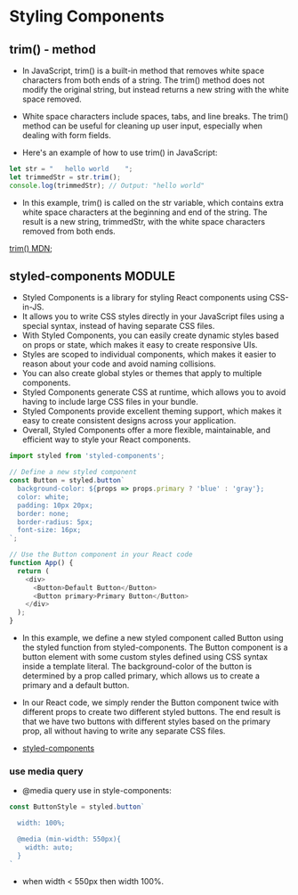 # Styling Components
## trim() - method

- In JavaScript, trim() is a built-in method that removes white space characters from both ends of a string. The trim() method does not modify the original string, but instead returns a new string with the white space removed.

- White space characters include spaces, tabs, and line breaks. The trim() method can be useful for cleaning up user input, especially when dealing with form fields.

- Here's an example of how to use trim() in JavaScript:

```js
let str = "   hello world    ";
let trimmedStr = str.trim();
console.log(trimmedStr); // Output: "hello world"
```

- In this example, trim() is called on the str variable, which contains extra white space characters at the beginning and end of the string. The result is a new string, trimmedStr, with the white space characters removed from both ends.

[trim() MDN](https://developer.mozilla.org/en-US/docs/Web/JavaScript/Reference/Global_Objects/String/trim);

## styled-components MODULE
- Styled Components is a library for styling React components using CSS-in-JS.
- It allows you to write CSS styles directly in your JavaScript files using a special syntax, instead of having separate CSS files.
- With Styled Components, you can easily create dynamic styles based on props or state, which makes it easy to create responsive UIs.
- Styles are scoped to individual components, which makes it easier to reason about your code and avoid naming collisions.
- You can also create global styles or themes that apply to multiple components.
- Styled Components generate CSS at runtime, which allows you to avoid having to include large CSS files in your bundle.
- Styled Components provide excellent theming support, which makes it easy to create consistent designs across your application.
- Overall, Styled Components offer a more flexible, maintainable, and efficient way to style your React components.

```js
import styled from 'styled-components';

// Define a new styled component
const Button = styled.button`
  background-color: ${props => props.primary ? 'blue' : 'gray'};
  color: white;
  padding: 10px 20px;
  border: none;
  border-radius: 5px;
  font-size: 16px;
`;

// Use the Button component in your React code
function App() {
  return (
    <div>
      <Button>Default Button</Button>
      <Button primary>Primary Button</Button>
    </div>
  );
}
```
- In this example, we define a new styled component called Button using the styled function from styled-components. The Button component is a button element with some custom styles defined using CSS syntax inside a template literal. The background-color of the button is determined by a prop called primary, which allows us to create a primary and a default button.

- In our React code, we simply render the Button component twice with different props to create two different styled buttons. The end result is that we have two buttons with different styles based on the primary prop, all without having to write any separate CSS files.

- [styled-components](https://styled-components.com/)

### use media query
- @media query use in style-components:
```js
const ButtonStyle = styled.button`

  width: 100%;

  @media (min-width: 550px){
    width: auto;
  }
`
```
- when width < 550px then width 100%.
